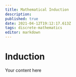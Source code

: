 ```yaml
---
title: Mathematical Induction
description: 
published: true
date: 2021-04-12T19:12:17.613Z
tags: discrete-mathematics
editor: markdown
---
```


# Induction
Your content here